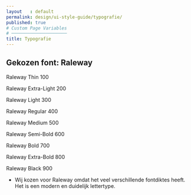 ```yaml
---
layout   : default
permalink: design/ui-style-guide/typografie/
published: true
# Custom Page Variables
# ─────────────────────
title: Typografie
---
```

## Gekozen font: Raleway

<p class="thin">Raleway Thin 100</p>   
<p class="extralight">Raleway Extra-Light 200</p>  
<p class="light">Raleway Light 300</p>  
<p class="regular">Raleway Regular 400</p>  
<p class="medium">Raleway Medium 500</p>  
<p class="semibold">Raleway Semi-Bold 600</p>
<p class="bold">Raleway Bold 700</p>  
<p class="extrabold">Raleway Extra-Bold 800</p>  
<p class="black">Raleway Black 900</p>  

- Wij kozen voor Raleway omdat het veel verschillende fontdiktes heeft. Het is een modern en duidelijk lettertype.